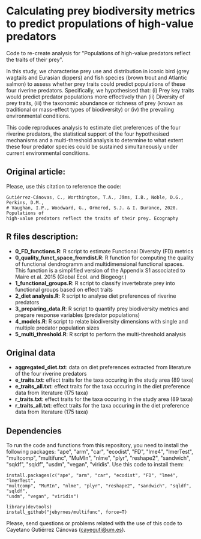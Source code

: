 # Calculating prey biodiversity metrics to predict propulations of high-value predators

Code to re-create analysis for "Populations of high-value predators reflect the traits of their prey". 

In this study, we characterise prey use and distribution in iconic bird (grey wagtails and Eurasian dippers) and fish species (brown trout and Atlantic salmon) to assess whether prey traits could predict populations of these four riverine predators. Specifically, we hypothesised that: (i) Prey key traits would predict predator populations more effectively than (ii) Diversity of prey traits, (iii) the taxonomic abundance or richness of prey (known as traditional or mass-effect types of biodiversity) or (iv) the prevailing environmental conditions. 

This code reproduces analysis to estimate diet preferences of the four riverine predators, the statistical support of the four hypothesised mechanisms and a multi-threshold analysis to determine to what extent these four predator species could be sustained simultaneously under current environmental conditions.

## Original article:

Please, use this citation to reference the code:

```
Gutiérrez-Cánovas, C., Worthington, T.A., Jâms, I.B., Noble, D.G., Perkins, D.M.,                       
# Vaughan, I.P., Woodward, G., Ormerod, S.J. & I. Durance, 2020. Populations of 
high-value predators reflect the traits of their prey. Ecography
```

## R files description:

* **0_FD_functions.R**: R script to estimate Functional Diversity (FD) metrics
* **0_quality_funct_space_fromdist.R**: R function for computing the quality of functional dendrogramm and multidimensional functional spaces. This function is a simplified version of the Appendix S1 associated to Maire et al. 2015 (Global Ecol. and Biogeogr.)
* **1_functional_groups.R**: R script to classify invertebrate prey into functional groups based on effect traits
* **2_diet analysis.R**: R script to analyse diet preferences of riverine predators
* **3_preparing_data.R**: R script to quantify prey biodiversity metrics and prepare response variables (predator populations)
* **4_models.R**: R script to relate biodiversity dimensions with single and multiple predator population sizes
* **5_multi_threshold.R**: R script to perform the multi-threshold analysis

## Original data
* **aggregated_diet.txt**: data on diet preferences extracted from literature of the four riverine predators
* **e_traits.txt**: effect traits for the taxa occuring in the study area (89 taxa)
* **e_traits_all.txt**: effect traits for the taxa occuring in the diet preference data from literature (175 taxa)
* **r_traits.txt**: effect traits for the taxa occuring in the study area (89 taxa)
* **r_traits_all.txt**: effect traits for the taxa occuring in the diet preference data from literature (175 taxa)

## Dependencies
To run the code and functions from this repository, you need to install the following packages: "ape", "arm", "car", "ecodist", "FD", "lme4", "lmerTest", 
"multcomp", "multifunc", "MuMIn", "nlme", "plyr", "reshape2", "sandwich", "sqldf", "sqldf", "usdm", "vegan", "viridis". Use this code to install them:

```
install.packages(c("ape", "arm", "car", "ecodist", "FD", "lme4", "lmerTest", 
"multcomp", "MuMIn", "nlme", "plyr", "reshape2", "sandwich", "sqldf", "sqldf", 
"usdm", "vegan", "viridis")
              
library(devtools)
install_github("jebyrnes/multifunc", force=T)

```

Please, send questions or problems related with the use of this code to Cayetano Gutiérrez Cánovas (cayeguti@um.es).

